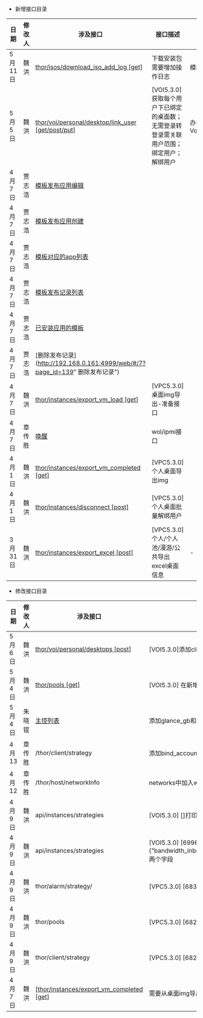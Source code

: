 -  新增接口目录

| 日期    | 修改人 | 涉及接口                                                                                                                | 接口描述                                                                                  | 所属模块                         |
| ------- | ------ | ----------------------------------------------------------------------------------------------------------------------- | ----------------------------------------------------------------------------------------- | -------------------------------- |
| 5月11日 | 魏洪   | [thor/isos/download_iso_add_log [get]](http://192.168.0.161:4999/web/#/9?page_id=239 " 桌面关联用户管理")               | 下载安装包需要增加操作日志                                                                | 模板-安装包                      |
| 5月5日  | 魏洪   | [thor/voi/personal/desktop/link_user [get/post/put]](http://192.168.0.161:4999/web/#/9?page_id=239 " 桌面关联用户管理") | [VOI5.3.0] 获取每个用户下已绑定的桌面数；无需登录转登录需关联用户范围；绑定用户；解绑用户 | 办公桌面 VoiDesktopLinkUsersView |
| 4月7日  | 贾志浩 | [模板发布应用编辑](http://192.168.0.161:4999/web/#/7?page_id=138 " 模板发布应用编辑")                                   |                                                                                           |                                  |
| 4月7日  | 贾志浩 | [模板发布应用创建](http://192.168.0.161:4999/web/#/7?page_id=137 " 模板发布应用创建")                                   |                                                                                           |                                  |
| 4月7日  | 贾志浩 | [模板对应的app列表](http://192.168.0.161:4999/web/#/7?page_id=134 " 模板对应的app列表")                                 |                                                                                           |                                  |
| 4月7日  | 贾志浩 | [模板发布记录列表](http://192.168.0.161:4999/web/#/7?page_id=140 " 模板发布记录列表")                                   |                                                                                           |                                  |
| 4月7日  | 贾志浩 | [已安装应用的模板](http://192.168.0.161:4999/web/#/7?page_id=133 " 已安装应用的模板")                                   |                                                                                           |                                  |
| 4月7日  | 贾志浩 | [删除发布记录](http://192.168.0.161:4999/web/#/7?page_id=139" 删除发布记录")                                            |                                                                                           |                                  |
| 4月7日  | 魏洪   | [ thor/instances/export_vm_load [get]](http://192.168.0.161:4999/web/#/9?page_id=135 " 桌面img导出-准备")               | [VPC5.3.0]桌面img导出-准备接口                                                            |                                  |
| 4月7日  | 章传胜 | [ 唤醒](http://192.168.0.161:4999/web/#/9?page_id=112 " 唤醒")                                                          | wol/ipmi接口                                                                              |                                  |
| 4月1日  | 魏洪   | [thor/instances/export_vm_completed [get]](http://192.168.0.161:4999/web/#/9?page_id=116 "桌面img导出")                 | [VPC5.3.0]个人桌面导出img                                                                 |                                  |
| 4月1日  | 魏洪   | [thor/instances/disconnect [post]](http://192.168.0.161:4999/web/#/9?page_id=122 "批量解关联")                          | [VPC5.3.0] 个人桌面批量解绑用户                                                           |                                  |
| 3月31日 | 魏洪   | [thor/instances/export_excel [post]](http://192.168.0.161:4999/web/#/9?page_id=111 "桌面Excel导出")                     | [VPC5.3.0]个人/个人池/漫游/公共导出excel桌面信息                                          | -                                |

-  修改接口目录

| 日期   | 修改人 | 涉及接口                                                                                                      | 修改内容                                                                                                                                                                                                                             | 所属模块                           |
| ------ | ------ | ------------------------------------------------------------------------------------------------------------- | ------------------------------------------------------------------------------------------------------------------------------------------------------------------------------------------------------------------------------------ | ---------------------------------- |
| 5月6日 | 魏洪   | [thor/voi/personal/desktops [post]](http://192.168.0.161:4999/web/#/9?page_id=238 "新增办公桌面")             | [VOI5.3.0]添加client_macs字段，获取前端传递的终端mac列表                                                                                                                                                                             | [办公桌面] VOIPersonalDeskListView |
| 5月4日 | 魏洪   | [thor/pools [get]](http://192.168.0.161:4999/web/#/9?page_id=231 " 获取终端树")                               | [VOI5.3.0] 在新增办公桌面时需要获取区域下的终端                                                                                                                                                                                      | [办公桌面] PoolListView            |
| 5月4日 | 朱晓锟 | [主控列表](http://192.168.0.161:4999/web/#/9?page_id=221 "主控列表")                                          | 添加glance_gb和glance_gb_used字段[VPC 5.3.0]                                                                                                                                                                                         |                                    |
| 4月13  | 章传胜 | /thor/client/strategy                                                                                         | 添加bind_account_enable字段，账号绑定终端标记[信创]                                                                                                                                                                                  |                                    |
| 4月12  | 章传胜 | /thor/host/networkInfo                                                                                        | networks中加入wol字段，判断计算节点是否支持wol唤醒 [信创]                                                                                                                                                                            |                                    |
| 4月9日 | 魏洪   | api/instances/strategies                                                                                      | [VOI5.3.0] []打印机限制,新增{printer_limit_enabled: false}字段                                                                                                                                                                       | [uos]                              |
| 4月9日 | 魏洪   | api/instances/strategies                                                                                      | [VOI5.3.0] [6996] 虚拟机上下行带宽,新增{"bandwidth_limit":{"bandwidth_inbound_average":null,"bandwidth_outbound_average":null,"bandwidth_inbound_peak":null,"bandwidth_outbound_peak":null},"bandwidth_limit_enabled":false}两个字段 | [uos]                              |
| 4月9日 | 魏洪   | thor/alarm/strategy/                                                                                          | [VPC5.3.0] [6835] 桌面cpu内存阈值告警,新增node.instance_cpu_util_rate;node.instance_mem_util_rate字段                                                                                                                                | [uos]                              |
| 4月9日 | 魏洪   | thor/pools                                                                                                    | [VPC5.3.0] [6823]桌面定时重启，将task_type改为task_operation_name，新增reboot字段                                                                                                                                                    | [uos]                              |
| 4月9日 | 魏洪   | thor/client/strategy                                                                                          | [VPC5.3.0] [6828]协议带宽和画面质量限制,新增{"h264_enabled": false,"h264_limit": {"bandwidth": null, "picture_quality": null}}两个字段                                                                                               | [uos]                              |
| 4月7日 | 魏洪   | [[thor/instances/export_vm_completed [get]](http://192.168.0.161:4999/web/#/9?page_id=116 "桌面img导出-下载") | 需要从桌面img导出-轮询中获取到状态为alive，才可请求该接口                                                                                                                                                                            | -                                  |

